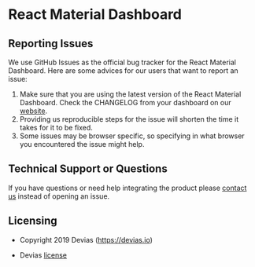 # React Material Dashboard

## Reporting Issues

We use GitHub Issues as the official bug tracker for the React Material Dashboard. Here are some advices for our users that want to report an issue:

1. Make sure that you are using the latest version of the React Material Dashboard. Check the CHANGELOG from your dashboard on our [website](https://devias.io).
2. Providing us reproducible steps for the issue will shorten the time it takes for it to be fixed.
3. Some issues may be browser specific, so specifying in what browser you encountered the issue might help.

## Technical Support or Questions

If you have questions or need help integrating the product please [contact us](https://devias.io/contact-us) instead of opening an issue.

## Licensing

- Copyright 2019 Devias (https://devias.io)

- Devias [license](https://devias.io/terms-of-service)
